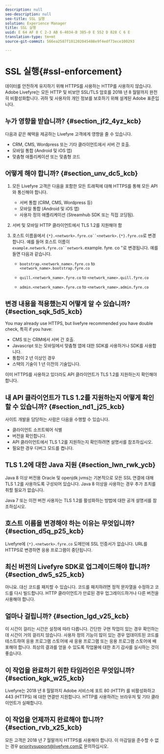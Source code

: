 ```yaml
---
description: null
seo-description: null
seo-title: SSL 실행
solution: Experience Manager
title: SSL 실행
uuid: E 64 AF 8 C 2-3 AB 6-4034-B 385-0 E 552 D 828 C 6 E
translation-type: tm+mt
source-git-commit: 566ea2587f101202045488e9f4edf73ece100293

---
```



# SSL 실행{#ssl-enforcement}

데이터를 안전하게 유지하기 위해 HTTPS를 사용하는 HTTP를 사용하지 않습니다. Adobe Livefyre는 모든 HTTP 및 비보안 SSL/TLS 암호를 2018 년 8 월말까지 완전히 비활성화합니다. 귀하 및 사용자의 개인 정보를 보호하기 위해 설계된 Adobe 표준입니다.

## 누가 영향을 받습니까? {#section_jf2_4yz_kcb}

다음과 같은 혜택을 제공하는 Livefyre 고객에게 영향을 줄 수 있습니다.

* CRM, CMS, Wordpress 또는 기타 클라이언트에서 서버 간 호출.
* 모바일 통합 (Android 및 iOS 앱)
* 맞춤형 애플리케이션 또는 맞춤형 코드

## 어떻게 해야 합니까? {#section_unv_dc5_kcb}

1. 모든 Livefyre 고객은 다음을 포함한 모든 트래픽에 대해 HTTPS를 통해 모든 API와 통신해야 합니다.

   * 서버 통합 (CRM, CMS, Wordpress 등)
   * 모바일 통합 (Android 및 iOS 앱)
   * 사용자 정의 애플리케이션 (Streamhub SDK 또는 직접 코딩됨).

1. 서버 및 모바일 HTTP 클라이언트에서 TLS 1.2를 지원해야 함
1. 호스트 이름을에서 `{*}.<network>.fyre.co``<network>.{*}.fyre.co`로 변경합니다. 예를 들어 호스트 이름이 `example.network.fyre.co``network.`example. fyre. co "로 변경됩니다. 예를 들면 다음과 같습니다.

   * `bootstrap.<network_name>.fyre.co` to `<network_name>.bootstrap.fyre.co`

   * `quill.<network_name>.fyre.co` to `<network_name>.quill.fyre.co`

   * `admin.<network_name>.fyre.co` to `<network_name>.admin.fyre.co`

## 변경 내용을 적용했는지 어떻게 알 수 있습니까? {#section_sqk_5d5_kcb}

You may already use HTTPS, but livefyre recommended you have double check, 특히 if you have:

* CMS 또는 CRM에서 서버 간 호출.
* Javascript 또는 모바일에서 맞춤형 앱에 대한 SDK를 사용하거나 SDK를 사용합니다.
* 통합이 2 년 이상인 경우
* 스택의 기술이 1 년 이전의 기술입니다.

이미 HTTPS를 사용하고 있더라도 API 클라이언트가 TLS 1.2를 지원하는지 확인해야 합니다.

## 내 API 클라이언트가 TLS 1.2를 지원하는지 어떻게 확인할 수 있습니까? {#section_nd1_j25_kcb}

사이트 개발을 담당하는 사람은 다음을 수행할 수 있습니다.

* 클라이언트 소프트웨어 식별
* 버전을 확인합니다.
* API 클라이언트에서 TLS 1.2를 지원하는지 확인하려면 설명서를 참조하십시오.
* 필요한 경우 디버그 모드를 켭니다.

## TLS 1.2에 대한 Java 지원 {#section_lwn_rwk_ycb}

Java 8 이상 버전용 Oracle 및 openjdk jvms는 기본적으로 모든 SSL 연결에 대해 TLS 1.2를 사용하도록 구성되어 있습니다. Java 8 이상을 사용하는 경우 추가 조치를 취할 필요가 없습니다.

Java 7 또는 이전 버전 사용자는 TLS 1.2를 활성화하는 방법에 대한 공개 설명서를 참조하십시오.

## 호스트 이름을 변경해야 하는 이유는 무엇입니까? {#section_d5q_p25_kcb}

Livefyre에 `{*}.<network>.fyre.co` 도메인에 SSL 인증서가 없습니다. URL를 HTTPS로 변경하면 응용 프로그램이 중단됩니다.

## 최신 버전의 Livefyre SDK로 업그레이드해야 합니까? {#section_dw5_s25_kcb}

아니요. 대신 코드를 패치할 수 있습니다. 코드를 패치하려면 정적 문자열을 수정하고 코드를 다시 빌드합니다. HTTP 클라이언트가 만료된 경우 업그레이드하거나 다른 버전을 사용해야 합니다.

## 얼마나 걸립니까? {#section_lgd_v25_kcb}

이 시간이 걸리는 시간은 설정에 따라 다릅니다. 간단한 구현 작업이 있는 경우 확인하는 데 시간이 거의 걸리지 않습니다. 사용자 정의 기능이 많이 있는 경우 업데이트된 코드를 테스트하여 응용 프로그램 스토어에 새 응용 프로그램 또는 응용 프로그램 스토어에 배포해야 합니다. 최상의 결과를 얻을 수 있도록 작업물에 대한 초기 감사를 실시하는 것이 좋습니다.

## 이 작업을 완료하기 위한 타임라인은 무엇입니까? {#section_kgk_w25_kcb}

Livefyre는 2018 년 8 월말까지 Adobe 서비스에 포트 80 (HTTP) 를 비활성화하고 443 (HTTPS) 에 대한 연결만 지원합니다. HTTP를 사용하려는 브라우저 및 기타 클라이언트가 실패합니다.

## 이 작업을 언제까지 완료해야 합니까? {#section_rvb_x25_kcb}

모든 고객은 2018 년 7 월말까지 HTTPS를 사용해야 합니다. 이 마감일을 준수할 수 없는 경우 prioritysupport@livefyre.com로 문의하십시오.
